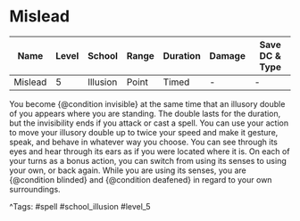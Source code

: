 # Mislead

| Name | Level | School | Range | Duration | Damage | Save DC & Type |
|------|-------|--------|-------|----------|--------|----------------|
| Mislead | 5 | Illusion | Point | Timed | - | - |

You become {@condition invisible} at the same time that an illusory double of you appears where you are standing. The double lasts for the duration, but the invisibility ends if you attack or cast a spell. You can use your action to move your illusory double up to twice your speed and make it gesture, speak, and behave in whatever way you choose. You can see through its eyes and hear through its ears as if you were located where it is. On each of your turns as a bonus action, you can switch from using its senses to using your own, or back again. While you are using its senses, you are {@condition blinded} and {@condition deafened} in regard to your own surroundings.

^Tags: #spell #school_illusion #level_5